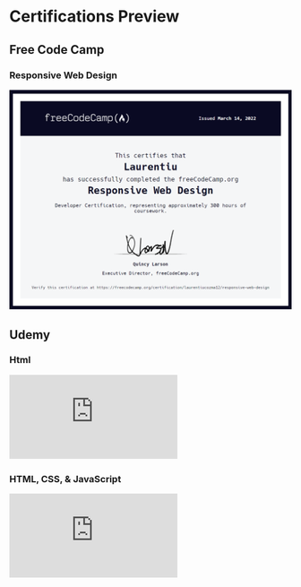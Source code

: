 # Certifications Preview
## Free Code Camp
### Responsive Web Design
![Free Code Camp Responsive Web Design](https://github.com/laurentiucozma12/Certifications/blob/master/Files/Free%20Code%20Camp%20-%20Responsive%20Web%20Design.png)  
## Udemy
### Html
![Html certifications](https://github.com/laurentiucozma12/Certifications/blob/master/Files/HTML%20-%20Certification.pdf)
### HTML, CSS, & JavaScript
![HTML, CSS, & JavaScript - Certification](https://github.com/laurentiucozma12/Certifications/blob/master/Files/HTML%2C%20CSS%2C%20%26%20JavaScript%20-%20Certification%20Course.pdf)